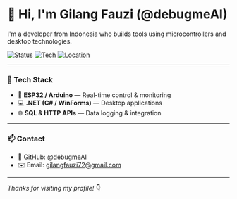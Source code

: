 # 👋 Hi, I'm Gilang Fauzi (@debugmeAI)

I'm a developer from Indonesia who builds tools using microcontrollers and desktop technologies.

[![Status](https://img.shields.io/badge/status-active-brightgreen)]()  [![Tech](https://img.shields.io/badge/built%20with-Arduino%20%7C%20ESP32%20%7C%20.NET-blue)]()  [![Location](https://img.shields.io/badge/location-Indonesia-red)]()

---

### 🔧 Tech Stack

- 🧠 **ESP32 / Arduino** — Real-time control & monitoring  
- 💻 **.NET (C# / WinForms)** — Desktop applications  
- 🌐 **SQL & HTTP APIs** — Data logging & integration  

---

### 📫 Contact

- 🔗 GitHub: [@debugmeAI](https://github.com/debugmeAI)  
- ✉️ Email: gilangfauzi72@gmail.com

---

_Thanks for visiting my profile!_ 👇
